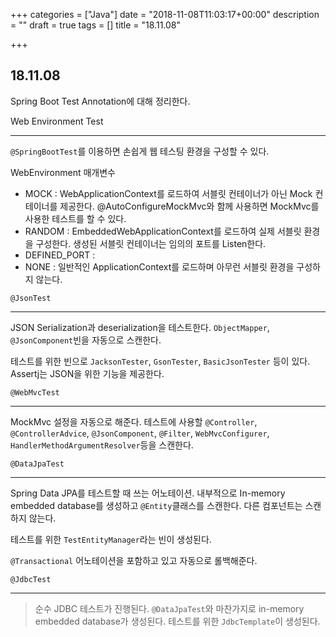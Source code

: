 +++
categories = ["Java"]
date = "2018-11-08T11:03:17+00:00"
description = ""
draft = true
tags = []
title = "18.11.08"

+++
## 18.11.08

Spring Boot Test Annotation에 대해 정리한다.

Web Environment Test

***

`@SpringBootTest`를 이용하면 손쉽게 웹 테스팅 환경을 구성할 수 있다.

WebEnvironment 매개변수

* MOCK : WebApplicationContext를 로드하여 서블릿 컨테이너가 아닌 Mock 컨테이너를 제공한다. @AutoConfigureMockMvc와 함께 사용하면 MockMvc를 사용한 테스트를 할 수 있다.
* RANDOM : EmbeddedWebApplicationContext를 로드하여 실제 서블릿 환경을 구성한다. 생성된 서블릿 컨테이너는 임의의 포트를 Listen한다.
* DEFINED_PORT : 
* NONE : 일반적인 ApplicationContext를 로드하며 아무런 서블릿 환경을 구성하지 않는다.

`@JsonTest`

***

JSON Serialization과 deserialization을 테스트한다. `ObjectMapper`, `@JsonComponent`빈을 자동으로 스캔한다.

테스트를 위한 빈으로 `JacksonTester`, `GsonTester`, `BasicJsonTester` 등이 있다. Assertj는 JSON을 위한 기능을 제공한다.

`@WebMvcTest`

***

MockMvc 설정을 자동으로 해준다. 테스트에 사용할 `@Controller`, `@ControllerAdvice`, `@JsonComponent`, `@Filter`, `WebMvcConfigurer`, `HandlerMethodArgumentResolver`등을 스캔한다.

`@DataJpaTest`

***

Spring Data JPA를 테스트할 때 쓰는 어노테이션. 내부적으로 In-memory embedded database를 생성하고 `@Entity`클래스를 스캔한다. 다른 컴포넌트는 스캔하지 않는다. 

테스트를 위한 `TestEntityManager`라는 빈이 생성된다.

`@Transactional` 어노테이션을 포함하고 있고 자동으로 롤백해준다.

`@JdbcTest`

***

> 순수 JDBC 테스트가 진행된다. `@DataJpaTest`와 마찬가지로 in-memory embedded database가 생성된다. 테스트를 위한 `JdbcTemplate`이 생성된다.